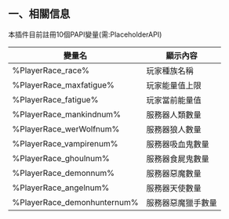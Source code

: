 ## 一、相關信息
本插件目前註冊10個PAPI變量(需:PlaceholderAPI)

|變量名   | 顯示內容  |
| ------------ | ------------ |
|%PlayerRace_race%| 玩家種族名稱|
|%PlayerRace_maxfatigue%| 玩家能量值上限|
|%PlayerRace_fatigue%| 玩家當前能量值|
|%PlayerRace_mankindnum%| 服務器人類數量|
|%PlayerRace_werWolfnum%| 服務器狼人數量|
|%PlayerRace_vampirenum%| 服務器吸血鬼數量|
|%PlayerRace_ghoulnum%| 服務器食屍鬼數量|
|%PlayerRace_demonnum%| 服務器惡魔數量|
|%PlayerRace_angelnum%| 服務器天使數量|
|%PlayerRace_demonhunternum%| 服務器惡魔獵手數量|

